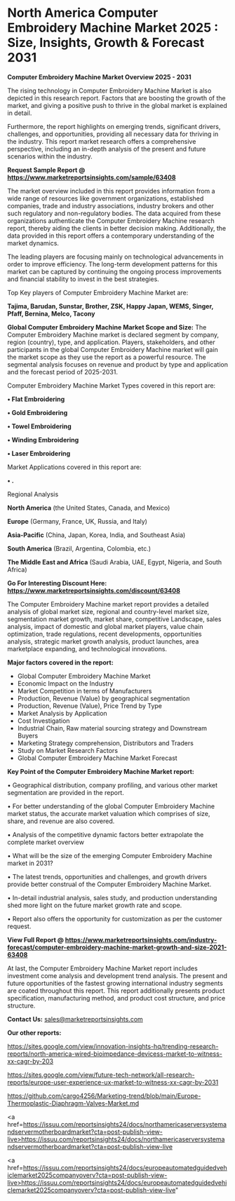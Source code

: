 # North America Computer Embroidery Machine Market 2025 : Size, Insights, Growth & Forecast 2031

<Strong> Computer Embroidery Machine Market Overview 2025 - 2031</strong>

The rising technology in Computer Embroidery Machine Market is also depicted in this research report. Factors that are boosting the growth of the market, and giving a positive push to thrive in the global market is explained in detail.

Furthermore, the report highlights on emerging trends, significant drivers, challenges, and opportunities, providing all necessary data for thriving in the industry. This report market research offers a comprehensive perspective, including an in-depth analysis of the present and future scenarios within the industry.

<strong>Request Sample Report @ <a href=https://www.marketreportsinsights.com/sample/63408>https://www.marketreportsinsights.com/sample/63408</a></strong>

The market overview included in this report provides information from a wide range of resources like government organizations, established companies, trade and industry associations, industry brokers and other such regulatory and non-regulatory bodies. The data acquired from these organizations authenticate the Computer Embroidery Machine research report, thereby aiding the clients in better decision making. Additionally, the data provided in this report offers a contemporary understanding of the market dynamics.

The leading players are focusing mainly on technological advancements in order to improve efficiency. The long-term development patterns for this market can be captured by continuing the ongoing process improvements and financial stability to invest in the best strategies.

Top Key players of Computer Embroidery Machine Market are:

<strong>Tajima, Barudan, Sunstar, Brother, ZSK, Happy Japan, WEMS, Singer, Pfaff, Bernina, Melco, Tacony</strong>

<strong><b>Global Computer Embroidery Machine Market Scope and Size:</b></strong>
The Computer Embroidery Machine market is declared segment by company, region (country), type, and application. Players, stakeholders, and other participants in the global Computer Embroidery Machine market will gain the market scope as they use the report as a powerful resource. The segmental analysis focuses on revenue and product by type and application and the forecast period of 2025-2031.

Computer Embroidery Machine Market Types covered in this report are:

<strong>• Flat Embroidering

• Gold Embroidering

• Towel Embroidering

• Winding Embroidering

• Laser Embroidering</strong>

Market Applications covered in this report are:

<strong>• .</strong> 

Regional Analysis

<strong>North America</strong> (the United States, Canada, and Mexico)

<strong>Europe</strong> (Germany, France, UK, Russia, and Italy)

<strong>Asia-Pacific</strong> (China, Japan, Korea, India, and Southeast Asia)

<strong>South America</strong> (Brazil, Argentina, Colombia, etc.)

<strong>The Middle East and Africa</strong> (Saudi Arabia, UAE, Egypt, Nigeria, and South Africa)

<strong>Go For Interesting Discount Here: <a href=https://www.marketreportsinsights.com/discount/63408>https://www.marketreportsinsights.com/discount/63408</a></strong>

The Computer Embroidery Machine market report provides a detailed analysis of global market size, regional and country-level market size, segmentation market growth, market share, competitive Landscape, sales analysis, impact of domestic and global market players, value chain optimization, trade regulations, recent developments, opportunities analysis, strategic market growth analysis, product launches, area marketplace expanding, and technological innovations.

<strong><b>Major factors covered in the report:</b></strong>
<ul>
  <li>Global Computer Embroidery Machine Market </li>
  <li>Economic Impact on the Industry</li>
  <li>Market Competition in terms of Manufacturers</li>
  <li>Production, Revenue (Value) by geographical segmentation</li>
  <li>Production, Revenue (Value), Price Trend by Type</li>
  <li>Market Analysis by Application</li>
  <li>Cost Investigation</li>
  <li>Industrial Chain, Raw material sourcing strategy and Downstream Buyers</li>
  <li>Marketing Strategy comprehension, Distributors and Traders</li>
  <li>Study on Market Research Factors</li>
  <li>Global Computer Embroidery Machine Market Forecast</li>
</ul>

<strong><b>Key Point of the Computer Embroidery Machine Market report:</b></strong>

• Geographical distribution, company profiling, and various other market segmentation are provided in the report.

• For better understanding of the global Computer Embroidery Machine market status, the accurate market valuation which comprises of size, share, and revenue are also covered.

• Analysis of the competitive dynamic factors better extrapolate the complete market overview

• What will be the size of the emerging Computer Embroidery Machine market in 2031?

• The latest trends, opportunities and challenges, and growth drivers provide better construal of the Computer Embroidery Machine Market.

• In-detail industrial analysis, sales study, and production understanding shed more light on the future market growth rate and scope.

• Report also offers the opportunity for customization as per the customer request.

<strong><b>View Full Report @ <a href=https://www.marketreportsinsights.com/industry-forecast/computer-embroidery-machine-market-growth-and-size-2021-63408>https://www.marketreportsinsights.com/industry-forecast/computer-embroidery-machine-market-growth-and-size-2021-63408</a></b></strong>


At last, the Computer Embroidery Machine Market report includes investment come analysis and development trend analysis. The present and future opportunities of the fastest growing international industry segments are coated throughout this report. This report additionally presents product specification, manufacturing method, and product cost structure, and price structure.

<strong>Contact Us:</strong>
sales@marketreportsinsights.com

<strong>Our other reports:</strong>

<a href=https://sites.google.com/view/innovation-insights-hq/trending-research-reports/north-america-wired-bioimpedance-devicess-market-to-witness-xx-cagr-by-203>https://sites.google.com/view/innovation-insights-hq/trending-research-reports/north-america-wired-bioimpedance-devicess-market-to-witness-xx-cagr-by-203</a>

<a href=https://sites.google.com/view/future-tech-network/all-research-reports/europe-user-experience-ux-market-to-witness-xx-cagr-by-2031>https://sites.google.com/view/future-tech-network/all-research-reports/europe-user-experience-ux-market-to-witness-xx-cagr-by-2031</a>

<a href=https://github.com/cargo4256/Marketing-trend/blob/main/Europe-Thermoplastic-Diaphragm-Valves-Market.md>https://github.com/cargo4256/Marketing-trend/blob/main/Europe-Thermoplastic-Diaphragm-Valves-Market.md</a>

<a href=https://issuu.com/reportsinsights24/docs/northamericaserversystemandservermotherboardmarket?cta=post-publish-view-live>https://issuu.com/reportsinsights24/docs/northamericaserversystemandservermotherboardmarket?cta=post-publish-view-live</a>

<a href=https://issuu.com/reportsinsights24/docs/europeautomatedguidedvehiclemarket2025companyoverv?cta=post-publish-view-live>https://issuu.com/reportsinsights24/docs/europeautomatedguidedvehiclemarket2025companyoverv?cta=post-publish-view-live</a>"
